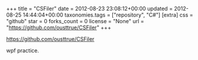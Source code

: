 +++
title = "CSFiler"
date = 2012-08-23 23:08:12+00:00
updated = 2012-08-25 14:44:04+00:00
taxonomies.tags = ["repository", "C#"]
[extra]
css = "github"
star = 0
forks_count = 0
license = "None"
url = "https://github.com/ousttrue/CSFiler"
+++

<https://github.com/ousttrue/CSFiler>

wpf practice.
